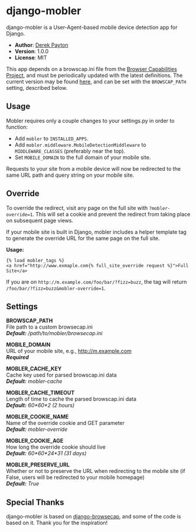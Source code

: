 # django-mobler

django-mobler is a User-Agent-based mobile device detection app for Django.

* **Author**: [Derek Payton](http://www.dmpayton.com)
* **Version**: 1.0.0
* **License**: MIT

This app depends on a browscap.ini file from the [Browser Capabilities Project](http://browsers.garykeith.com/), and must be periodically updated with the latest definitions. The current version may be found [here](http://browsers.garykeith.com/stream.asp?BrowsCapINI), and can be set with the `BROWSCAP_PATH` setting, described below.

## Usage

Mobler requires only a couple changes to your settings.py in order to function:

* Add `mobler` to `INSTALLED_APPS`.
* Add `mobler.middleware.MobileDetectionMiddleware` to `MIDDLEWARE_CLASSES` (preferably near the top).
* Set `MOBILE_DOMAIN` to the full domain of your mobile site.

Requests to your site from a mobile device will now be redirected to the same URL path and query string on your mobile site.

## Override

To override the redirect, visit any page on the full site with `?mobler-override=1`. This will set a cookie and prevent the redirect from taking place on subsequent page views.

If your mobile site is built in Django, mobler includes a helper template tag to generate the override URL for the same page on the full site.

**Usage:**

    {% load mobler_tags %}
    <a href="http://www.exmaple.com{% full_site_override request %}">Full Site</a>

If you are on `http://m.example.com/foo/bar/?fizz=buzz`, the tag will return `/foo/bar/?fizz=buzz&mobler-override=1`.

## Settings

**BROWSCAP\_PATH**  
File path to a custom browsecap.ini  
***Default:** /path/to/mobler/browsecap.ini*

**MOBILE\_DOMAIN**  
URL of your mobile site, e.g., http://m.example.com  
***Required***

**MOBLER\_CACHE\_KEY**  
Cache key used for parsed browscap.ini data  
***Default:** mobler-cache*

**MOBLER\_CACHE\_TIMEOUT**  
Length of time to cache the parsed browscap.ini data  
***Default:** 60\*60\*2 (2 hours)*

**MOBLER\_COOKIE\_NAME**  
Name of the override cookie and GET parameter  
***Default:** mobler-override*

**MOBLER\_COOKIE\_AGE**  
How long the override cookie should live  
***Default:** 60\*60\*24\*31 (31 days)*

**MOBLER\_PRESERVE\_URL**  
Whether or not to preserve the URL when redirecting to the mobile site (if False, users will be redirected to your mobile homepage)  
***Default:** True*

## Special Thanks

django-mobler is based on [django-browsecap](https://github.com/ella/django-browsecap), and some of the code is based on it. Thank you for the inspiration!
